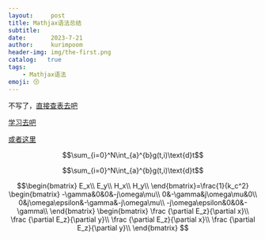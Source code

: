 ```yaml
---
layout:     post
title: Mathjax语法总结
subtitle:   
date:       2023-7-21
author:     kurimpoom
header-img: img/the-first.png
catalog:   true
tags: 
    - Mathjax语法
emoji: 😚
---
```


不写了，[直接查表去吧](https://blog.csdn.net/ajacker/article/details/80301378) 

[学习去吧](https://blog.csdn.net/u014665013/article/details/78341085)

[或者这里](https://math.meta.stackexchange.com/questions/5020/mathjax-basic-tutorial-and-quick-reference)


$$\sum_{i=0}^N\int_{a}^{b}g(t,i)\text{d}t$$



$$\sum_{i=0}^N\int_{a}^{b}g(t,i)\text{d}t$$



$$\begin{bmatrix}
E_x\\
E_y\\
H_x\\
H_y\\
\end{bmatrix}=\frac{1}{k_c^2}
\begin{bmatrix}
-\gamma&0&0&-j\omega\mu\\
0&-\gamma&j\omega\mu&0\\
0&j\omega\epsilon&-\gamma&-j\omega\mu\\
-j\omega\epsilon&0&0&-\gamma\\
\end{bmatrix}
\begin{bmatrix}
\frac {\partial E_z}{\partial x}\\
\frac {\partial E_z}{\partial y}\\
\frac {\partial E_z}{\partial x}\\
\frac {\partial E_z}{\partial y}\\
\end{bmatrix}
$$